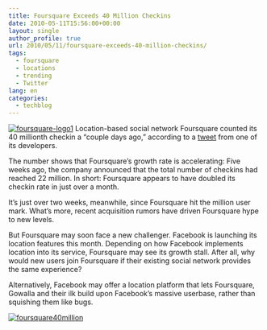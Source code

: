 ```yaml
---
title: Foursquare Exceeds 40 Million Checkins
date: 2010-05-11T15:56:00+00:00
layout: single
author_profile: true
url: 2010/05/11/foursquare-exceeds-40-million-checkins/
tags:
  - foursquare
  - locations
  - trending
  - Twitter
lang: en
categories: 
  - techblog
---
```

[![foursquare-logo1](http://lh3.ggpht.com/_vaUVXcmC3OI/S-l3CjJXCoI/AAAAAAAACJI/wffutTBb69U/foursquare-logo1_thumb%5B2%5D.jpg?imgmax=800 "foursquare-logo1")](http://lh6.ggpht.com/_vaUVXcmC3OI/S-l3AAsQfNI/AAAAAAAACJE/GSVJ9xeH-YE/s1600-h/foursquare-logo1%5B4%5D.jpg) Location-based social network Foursquare counted its 40 millionth checkin a “couple days ago,” according to a [tweet](http://twitter.com/harryh/status/13692058237) from one of its developers. 

The number shows that Foursquare’s growth rate is accelerating: Five weeks ago, the company announced that the total number of checkins had reached 22 million. In short: Foursquare appears to have doubled its checkin rate in just over a month. 

It’s just over two weeks, meanwhile, since Foursquare hit the million user mark. What’s more, recent acquisition rumors have driven Foursquare hype to new levels. 

But Foursquare may soon face a new challenger. Facebook is launching its location features this month. Depending on how Facebook implements location into its service, Foursquare may see its growth stall. After all, why would new users join Foursquare if their existing social network provides the same experience? 

Alternatively, Facebook may offer a location platform that lets Foursquare, Gowalla and their ilk build upon Facebook’s massive userbase, rather than squishing them like bugs. 

[![foursquare40million](http://lh5.ggpht.com/_vaUVXcmC3OI/S-l3IycgOTI/AAAAAAAACJQ/1gMbG0AOpQA/foursquare40million_thumb%5B2%5D.png?imgmax=800 "foursquare40million")](http://lh3.ggpht.com/_vaUVXcmC3OI/S-l3E4n6AHI/AAAAAAAACJM/HrvcIvUzj7E/s1600-h/foursquare40million%5B4%5D.png)